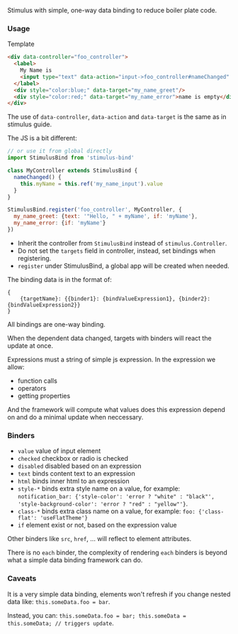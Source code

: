 Stimulus with simple, one-way data binding to reduce boiler plate code.

### Usage

Template

```html
<div data-controller="foo_controller">
  <label>
    My Name is
    <input type="text" data-action="input->foo_controller#nameChanged" data-target="my_name_input">
  </label>
  <div style="color:blue;" data-target="my_name_greet"/>
  <div style="color:red;" data-target="my_name_error">name is empty</div>
</div>
```

The use of `data-controller`, `data-action` and `data-target` is the same as in stimulus guide.

The JS is a bit different:

```js
// or use it from global directly
import StimulusBind from 'stimulus-bind'

class MyController extends StimulusBind {
  nameChanged() {
    this.myName = this.ref('my_name_input').value
  }
}

StimulusBind.register('foo_controller', MyController, {
  my_name_greet: {text: '"Hello, " + myName', if: 'myName'},
  my_name_error: {if: 'myName'}
})
```

- Inherit the controller from `StimulusBind` instead of `stimulus.Controller`.
- Do not set the `targets` field in controller, instead, set bindings when registering.
- `register` under StimulusBind, a global app will be created when needed.

The binding data is in the format of:

    {
        {targetName}: {{binder1}: {bindValueExpression1}, {binder2}: {bindValueExpression2}}
    }

All bindings are one-way binding.

When the dependent data changed, targets with binders will react the update at once.

Expressions must a string of simple js expression. In the expression we allow:

- function calls
- operators
- getting properties

And the framework will compute what values does this expression depend on and do a minimal update when neccessary.

### Binders

- `value` value of input element
- `checked` checkbox or radio is checked
- `disabled` disabled based on an expression
- `text` binds content text to an expression
- `html` binds inner html to an expression
- `style-*` binds extra style name on a value, for example: `notification_bar: {'style-color': 'error ? "white" : "black"', 'style-background-color': 'error ? "red" : "yellow"'}`.
- `class-*` binds extra class name on a value, for example: `foo: {'class-flat': 'useFlatTheme'}`
- `if` element exist or not, based on the expression value

Other binders like `src`, `href`, ... will reflect to element attributes.

There is no `each` binder, the complexity of rendering `each` binders is beyond what a simple data binding framework can do.

### Caveats

It is a very simple data binding, elements won't refresh if you change nested data like: `this.someData.foo = bar`.

Instead, you can: `this.someData.foo = bar; this.someData = this.someData; // triggers update`.
